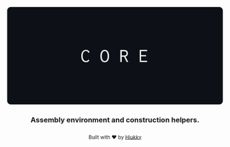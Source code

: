 <div align="center">
  <img alt="flateos logo" src="brand.svg"/>
</div>

<h3 align="center"> Assembly environment and construction helpers. </h3>

<p align="center">
  <sub>Built with ❤︎ by <a href="https://hiukky.com">Hiukky</a>
  <br/>
</p>

<br>
